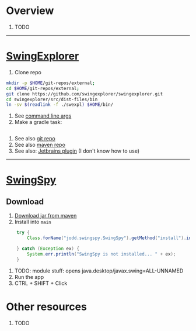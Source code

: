 # Overview
1. TODO


--------
# [SwingExplorer](https://github.com/swingexplorer/swingexplorer)

1. Clone repo
```bash
mkdir -p $HOME/git-repos/external;
cd $HOME/git-repos/external;
git clone https://github.com/swingexplorer/swingexplorer.git
cd swingexplorer/src/dist-files/bin
ln -sv $(readlink -f ./swexpl) $HOME/bin/
```
1. See [command line args](https://github.com/swingexplorer/swingexplorer/blob/7539add39b8b6741f59baab87a4034778c782113/src/dist-files/bin/swexpl)
1. Make a gradle task:
```kts

```
1. See also [git repo](https://github.com/swingexplorer/swingexplorer/tree/master)
1. See also [maven repo](https://mvnrepository.com/artifact/org.swingexplorer/swingexplorer-core/1.7.0)
1. See also: [Jetbrains plugin](https://plugins.jetbrains.com/plugin/8385-swingexplorer-integration-v2) (I don't know how to use)


--------
# [SwingSpy](https://github.com/igr/swingspy)

## Download
1. [Download jar from maven](https://mvnrepository.com/artifact/org.jodd/jodd-swingspy/3.9)
1. Install into `main`
```java
    try {
        Class.forName("jodd.swingspy.SwingSpy").getMethod("install").invoke(null);

    } catch (Exception ex) {
        System.err.println("SwingSpy is not installed... " + ex);
    }
```
1. TODO: module stuff: opens java.desktop/javax.swing=ALL-UNNAMED
1. Run the app
1. CTRL + SHIFT + Click


# Other resources
1. TODO
